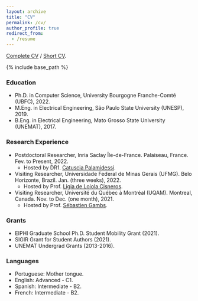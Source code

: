 ```yaml
---
layout: archive
title: "CV"
permalink: /cv/
author_profile: true
redirect_from:
  - /resume
---
```


[Complete CV](http://hharcolezi.github.io/files/HHA_Complete_CV.pdf) / [Short CV](http://hharcolezi.github.io/files/HHA_Short_CV.pdf).

{% include base_path %}

### Education
* Ph.D. in Computer Science, University Bourgogne Franche-Comté (UBFC), 2022.
* M.Eng. in Electrical Engineering, São Paulo State University (UNESP), 2019.
* B.Eng. in Electrical Engineering, Mato Grosso State University (UNEMAT), 2017.

### Research Experience
* Postdoctoral Researcher, Inria Saclay Île-de-France. Palaiseau, France. Fev. to Present, 2022.
  * Hosted by DR1. [Catuscia Palamidessi](http://www.lix.polytechnique.fr/Labo/Catuscia.Palamidessi/).
* Visiting Researcher, Universidade Federal de Minas Gerais (UFMG). Belo Horizonte, Brazil. Jan. (three weeks), 2022.
  * Hosted by Prof. [Ligia de Loiola Cisneros](https://scholar.google.com.br/citations?user=nr-Ty6wAAAAJ&hl=pt-BR).
* Visiting Researcher, Université du Québec à Montréal (UQAM). Montreal, Canada. Nov. to Dec. (one month), 2021. 
  * Hosted by Prof. [Sébastien Gambs](https://sebastiengambs.openum.ca/).

### Grants
* EIPHI Graduate School Ph.D. Student Mobility Grant (2021).
* SIGIR Grant for Student Authors (2021).
* UNEMAT Undergrad Grants (2013-2016).

### Languages
* Portuguese: Mother tongue.
* English: Advanced - C1.
* Spanish: Intermediate - B2.
* French: Intermediate - B2.
